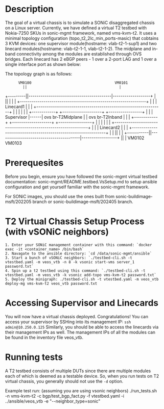 # Description

The goal of a virtual chassis is to simulate a SONiC disaggregated chassis on a Linux server. Currently, we have defined a virtual T2 testbed with Nokia-7250 SKUs in sonic-mgmt framework, named vms-kvm-t2. It uses a minimal topology configuration (topo_t2_2lc_min_ports-masic) that cobtains 3 KVM devices: one supervisor module(hostname: vlab-t2-1-sup1) and two linecard modules(hostname: vlab-t2-1-1, vlab-t2-1-2). The midplane and in-band connectivity among the modules are established through OVS bridges. Each linecard has 2 eBGP peers - 1 over a 2-port LAG and 1 over a single interface port as shown below:

The topology graph is as follows:

          VM0100                                      VM0101
            ||                                          |
  +---------||------------------------------------------|-------------------+
  |         ||                                          |                   |
  |   +----------------------------------------------------------------+    |
  |   |                         Linecard1                              |    |
  |   +----------------------------------------------------------------+    |
  |                                   |                      |              |
  |   +------------+      +--------------------+     +-----------------+    |
  |   | Supervisor |------|  ovs br-T2Midplane |     | ovs br-T2Inband |    |
  |   +------------+      +--------------------+     +-----------------+    |
  |                                   |                      |              |
  |   +----------------------------------------------------------------+    |
  |   |                          Linecard2                             |    |
  |   +----------------------------------------------------------------+    |
  |           ||                                         |                  |
  +-----------||-----------------------------------------|------------------+
              ||                                         |
            VM0102                                     VM0103

# Prerequesites

Before you begin, ensure you have followed the sonic-mgmt virtual testbed documentation: sonic-mgmt/README.testbed.VsSetup.md to setup ansible configuration and get yourself familiar with the sonic-mgmt framework.

For SONiC images, you should use the ones built from sonic-buildimage-msft/202205 branch or sonic-buildimage-msft/202405 branch.

# T2 Virtual Chassis Setup Process (with vSONiC neighbors)

    1. Enter your SONiC management container with this command: `docker exec -it <container_name> /bin/bash`
    2. Navagate to the ansible directory: `cd /data/sonic-mgmt/ansible`
    3. Start a bunch of vSONiC neighbors: `./testbed-cli.sh -t vtestbed.yaml -m veos_vtb -n 8 -k vsonic start-vms server_1 password.txt`
    4. Spin up a t2 testbed using this command: `./testbed-cli.sh -t vtestbed.yaml -m veos_vtb -k vsonic add-topo vms-kvm-t2 password.txt`
    5. Deploy the minigraph: ./testbed-cli.sh -t vtestbed.yaml -m veos_vtb deploy-mg vms-kvm-t2 veos_vtb password.txt

# Accessing Supervisor and Linecards

You will now have a virtual chassis deployed. Congratulations! You can access your supervisor by SSHing into its management IP: `ssh admin@10.250.0.125`
Similarly, you should be able to access the linecards via their management IPs as well.
The management IPs of all the modules can be found in the inventory file veos_vtb.

# Running tests

A T2 testbed consists of multiple DUTs since there are multiple modules each of which is deemed as a testable device. So, when you run tests on T2 virtual chassis, you generally should not use the `-d` option.

Example test run: (assuming you are using vsonic neighbors)
./run_tests.sh -n vms-kvm-t2 -c bgp/test_bgp_fact.py -f vtestbed.yaml -i ../ansible/veos_vtb -e "--neighbor_type=sonic"
